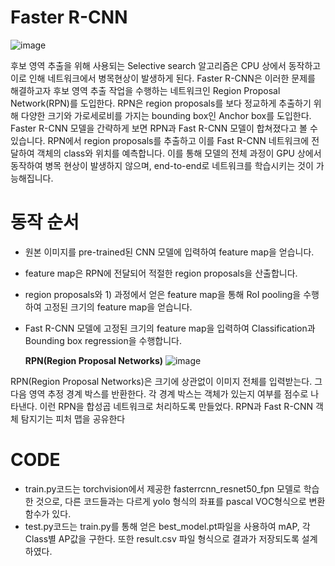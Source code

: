 # Faster R-CNN
![image](https://github.com/ycbkr123/Faster-R-CNN-pytorch/assets/73626645/8c2cb0d9-126a-4b20-891f-0f3da5492db1)

후보 영역 추출을 위해 사용되는 Selective search 알고리즘은 CPU 상에서 동작하고 이로 인해 네트워크에서 병목현상이 발생하게 된다. 
Faster R-CNN은 이러한 문제를 해결하고자 후보 영역 추출 작업을 수행하는 네트워크인 Region Proposal Network(RPN)를 도입한다. 
RPN은 region proposals를 보다 정교하게 추출하기 위해 다양한 크기와 가로세로비를 가지는 bounding box인 Anchor box를 도입한다. 
Faster R-CNN 모델을 간략하게 보면 RPN과 Fast R-CNN 모델이 합쳐졌다고 볼 수 있습니다. 
RPN에서 region proposals를 추출하고 이를 Fast R-CNN 네트워크에 전달하여 객체의 class와 위치를 예측합니다. 
이를 통해 모델의 전체 과정이 GPU 상에서 동작하여 병목 현상이 발생하지 않으며, end-to-end로 네트워크를 학습시키는 것이 가능해집니다. 

 # 동작 순서
* 원본 이미지를 pre-trained된 CNN 모델에 입력하여 feature map을 얻습니다.
* feature map은 RPN에 전달되어 적절한 region proposals을 산출합니다.
* region proposals와 1) 과정에서 얻은 feature map을 통해 RoI pooling을 수행하여 고정된 크기의 feature map을 얻습니다. 
* Fast R-CNN 모델에 고정된 크기의 feature map을 입력하여 Classification과 Bounding box regression을 수행합니다.

  **RPN(Region Proposal Networks)**
 ![image](https://github.com/ycbkr123/Faster-R-CNN-pytorch/assets/73626645/da690084-8d49-4df0-a1a0-b37255867ff4)

RPN(Region Proposal Networks)은 크기에 상관없이 이미지 전체를 입력받는다. 그다음 영역 추정 경계 박스를 반환한다. 
각 경계 박스는 객체가 있는지 여부를 점수로 나타낸다. 이런 RPN을 합성곱 네트워크로 처리하도록 만들었다. RPN과 Fast R-CNN 객체 탐지기는 피처 맵을 공유한다

# CODE
* train.py코드는 torchvision에서 제공한 fasterrcnn_resnet50_fpn 모델로 학습한 것으로, 다른 코드들과는 다르게 yolo 형식의 좌표를 pascal VOC형식으로 변환 함수가 있다.
* test.py코드는 train.py를 통해 얻은 best_model.pt파일을 사용하여 mAP, 각 Class별 AP값을 구한다. 또한 result.csv 파일 형식으로 결과가 저장되도록 설계하였다.
